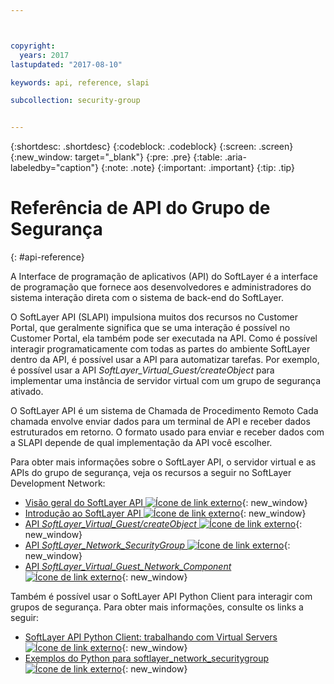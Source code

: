 ```yaml
---



copyright:
  years: 2017
lastupdated: "2017-08-10"

keywords: api, reference, slapi

subcollection: security-group


---
```


{:shortdesc: .shortdesc}
{:codeblock: .codeblock}
{:screen: .screen}
{:new_window: target="_blank"}
{:pre: .pre}
{:table: .aria-labeledby="caption"}
{:note: .note}
{:important: .important}
{:tip: .tip}

# Referência de API do Grupo de Segurança
{: #api-reference}

A Interface de programação de aplicativos (API) do SoftLayer é a interface de programação que fornece aos desenvolvedores e administradores do sistema interação direta com o sistema de back-end do SoftLayer.

O SoftLayer API (SLAPI) impulsiona muitos dos recursos no Customer Portal, que
geralmente significa que se uma interação é possível no Customer Portal, ela também pode ser executada na API. Como é possível interagir programaticamente
com todas as partes do ambiente SoftLayer dentro da API, é possível usar a API para automatizar tarefas. Por exemplo, é possível usar a
API *SoftLayer_Virtual_Guest/createObject* para implementar uma instância de servidor virtual com um grupo de segurança ativado.

O SoftLayer API é um sistema de Chamada de Procedimento Remoto Cada chamada envolve enviar dados para um terminal de API e receber dados estruturados em retorno. O formato usado para enviar e receber dados com a SLAPI depende de qual implementação da API você escolher.

Para obter mais informações sobre o SoftLayer API, o servidor virtual e as APIs do grupo de segurança, veja os recursos a seguir no
SoftLayer Development Network:
* [Visão geral do SoftLayer API ![Ícone de link externo](../../icons/launch-glyph.svg "Ícone de link externo")](https://softlayer.github.io/reference/softlayerapi/){: new_window}
* [Introdução ao SoftLayer API ![Ícone de link externo](../../icons/launch-glyph.svg "Ícone de link externo")](http://sldn.softlayer.com/article/getting-started){: new_window}
* [API *SoftLayer_Virtual_Guest/createObject* ![Ícone de link externo](../../icons/launch-glyph.svg "Ícone de link externo")](http://sldn.softlayer.com/reference/services/SoftLayer_Virtual_Guest/createObject){: new_window}
* [API *SoftLayer_Network_SecurityGroup* ![Ícone de link externo](../../icons/launch-glyph.svg "Ícone de link externo")](https://sldn.softlayer.com/reference/services/SoftLayer_Network_SecurityGroup){: new_window}
* [API *SoftLayer_Virtual_Guest_Network_Component* ![Ícone de link externo](../../icons/launch-glyph.svg "Ícone de link externo")](http://sldn.softlayer.com/reference/services/SoftLayer_Virtual_Guest_Network_Component){: new_window}

Também é possível usar o SoftLayer API Python Client para interagir com grupos de segurança. Para obter mais informações, consulte os links a seguir:
* [SoftLayer API Python Client: trabalhando com Virtual Servers ![Ícone de link externo](../../icons/launch-glyph.svg "Ícone de link externo")](http://softlayer-python.readthedocs.io/en/latest/cli/vs.html){: new_window}
* [Exemplos do Python para softlayer_network_securitygroup ![Ícone de link externo](../../icons/launch-glyph.svg "Ícone de link externo")](https://softlayer.github.io/classes/softlayer_network_securitygroup/){: new_window}
